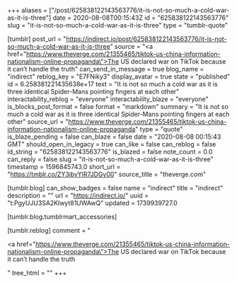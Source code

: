 +++
aliases = ["/post/625838122143563776/it-is-not-so-much-a-cold-war-as-it-is-three"]
date = 2020-08-08T00:15:43Z
id = "625838122143563776"
slug = "it-is-not-so-much-a-cold-war-as-it-is-three"
type = "tumblr-quote"

[tumblr]
post_url = "https://indirect.io/post/625838122143563776/it-is-not-so-much-a-cold-war-as-it-is-three"
source = "<a href=\"https://www.theverge.com/21355465/tiktok-us-china-information-nationalism-online-propaganda\">The US declared war on TikTok because it can’t handle the truth</a>"
can_send_in_message = true
blog_name = "indirect"
reblog_key = "E7FNiky3"
display_avatar = true
state = "published"
id = 6.258381221435638e+17
text = "It is not so much a cold war as it is three identical Spider-Mans pointing fingers at each other"
interactability_reblog = "everyone"
interactability_blaze = "everyone"
is_blocks_post_format = false
format = "markdown"
summary = "It is not so much a cold war as it is three identical Spider-Mans pointing fingers at each other"
source_url = "https://www.theverge.com/21355465/tiktok-us-china-information-nationalism-online-propaganda"
type = "quote"
is_blaze_pending = false
can_blaze = false
date = "2020-08-08 00:15:43 GMT"
should_open_in_legacy = true
can_like = false
can_reblog = false
id_string = "625838122143563776"
is_blazed = false
note_count = 0.0
can_reply = false
slug = "it-is-not-so-much-a-cold-war-as-it-is-three"
timestamp = 1596845743.0
short_url = "https://tmblr.co/ZY3jbyYlR7JDGy00"
source_title = "theverge.com"

[tumblr.blog]
can_show_badges = false
name = "indirect"
title = "indirect"
description = ""
url = "https://indirect.io/"
uuid = "t:PgyUJU3SA2Klwyt81UWAwQ"
updated = 1739939727.0

[tumblr.blog.tumblrmart_accessories]

[tumblr.reblog]
comment = "<p><a href=\"https://www.theverge.com/21355465/tiktok-us-china-information-nationalism-online-propaganda\">The US declared war on TikTok because it can’t handle the truth</a></p>"
tree_html = ""
+++
